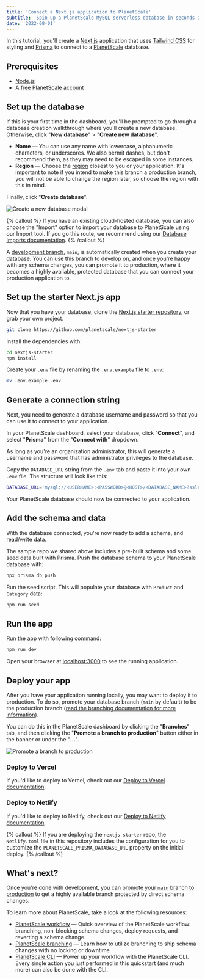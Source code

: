 ```yaml
---
title: 'Connect a Next.js application to PlanetScale'
subtitle: 'Spin up a PlanetScale MySQL serverless database in seconds and connect to a Next.js application'
date: '2022-08-01'
---
```


In this tutorial, you'll create a [Next.js](https://nextjs.org/) application that uses [Tailwind CSS](https://tailwindcss.com/) for styling and [Prisma](https://www.prisma.io/) to connect to a [PlanetScale](/) database.

## Prerequisites

- [Node.js](https://nodejs.org/en/download/)
- A [free PlanetScale account](https://auth.planetscale.com/sign-up)

## Set up the database

If this is your first time in the dashboard, you'll be prompted to go through a database creation walkthrough where you'll create a new database. Otherwise, click "**New database**" > "**Create new database**".

- **Name** &mdash; You can use any name with lowercase, alphanumeric characters, or underscores. We also permit dashes, but don't recommend them, as they may need to be escaped in some instances.
- **Region** &mdash; Choose the [region](/docs/concepts/regions#available-regions) closest to you or your application. It's important to note if you intend to make this branch a production branch, you will not be able to change the region later, so choose the region with this in mind.

Finally, click "**Create database**".

![Create a new database modal](/assets/docs/tutorials/connect-nextjs-app/database.png)

{% callout %}
If you have an existing cloud-hosted database, you can also choose the "Import" option to import your database to PlanetScale using our Import tool. If you go this route, we recommend using our [Database Imports documentation](/docs/imports/database-imports).
{% /callout %}

A [development branch](/docs/concepts/branching), `main`, is automatically created when you create your database. You can use this branch to develop on, and once you're happy with any schema changes, you can promote it to production, where it becomes a highly available, protected database that you can connect your production application to.

## Set up the starter Next.js app

Now that you have your database, clone the [Next.js starter repository](https://github.com/planetscale/nextjs-starter), or grab your own project.

```sh
git clone https://github.com/planetscale/nextjs-starter
```

Install the dependencies with:

```sh
cd nextjs-starter
npm install
```

Create your `.env` file by renaming the `.env.example` file to `.env`:

```sh
mv .env.example .env
```

## Generate a connection string

Next, you need to generate a database username and password so that you can use it to connect to your application.

In your PlanetScale dashboard, select your database, click "**Connect**", and select "**Prisma**" from the "**Connect with**" dropdown.

As long as you're an organization administrator, this will generate a username and password that has administrator privileges to the database.

Copy the `DATABASE_URL` string from the `.env` tab and paste it into your own `.env` file. The structure will look like this:

```sh
DATABASE_URL='mysql://<USERNAME>:<PASSWORD>@<HOST>/<DATABASE_NAME>?sslaccept=strict'
```

Your PlanetScale database should now be connected to your application.

## Add the schema and data

With the database connected, you're now ready to add a schema, and read/write data.

The sample repo we shared above includes a pre-built schema and some seed data built with Prisma. Push the database schema to your PlanetScale database with:

```sh
npx prisma db push
```

Run the seed script. This will populate your database with `Product` and `Category` data:

```sh
npm run seed
```

## Run the app

Run the app with following command:

```sh
npm run dev
```

Open your browser at [localhost:3000](http://localhost:3000) to see the running application.

## Deploy your app

After you have your application running locally, you may want to deploy it to production. To do so, promote your database branch (`main` by default) to be the production branch ([read the branching documentation for more information](/docs/concepts/branching)).

You can do this in the PlanetScale dashboard by clicking the "**Branches**" tab, and then clicking the "**Promote a branch to production**" button either in the banner or under the "**...**".

![Promote a branch to production](/assets/docs/tutorials/connect-nextjs-app/production.png)

### Deploy to Vercel

If you'd like to deploy to Vercel, check out our [Deploy to Vercel documentation](/docs/tutorials/deploy-to-vercel).

### Deploy to Netlify

If you'd like to deploy to Netlify, check out our [Deploy to Netlify documentation](/docs/tutorials/deploy-to-netlify).

{% callout %}
If you are deploying the `nextjs-starter` repo, the `Netlify.toml` file in this repository includes the configuration for you to customize the `PLANETSCALE_PRISMA_DATABASE_URL` property on the initial deploy.
{% /callout %}

## What's next?

Once you're done with development, you can [promote your `main` branch to production](/docs/concepts/branching#promote-a-branch-to-production) to get a highly available branch protected by direct schema changes.

To learn more about PlanetScale, take a look at the following resources:

- [PlanetScale workflow](/docs/concepts/planetscale-workflow) &mdash; Quick overview of the PlanetScale workflow: branching, non-blocking schema changes, deploy requests, and reverting a schema change.
- [PlanetScale branching](/docs/concepts/branching) &mdash; Learn how to utilize branching to ship schema changes with no locking or downtime.
- [PlanetScale CLI](/docs/reference/planetscale-cli) &mdash; Power up your workflow with the PlanetScale CLI. Every single action you just performed in this quickstart (and much more) can also be done with the CLI.
